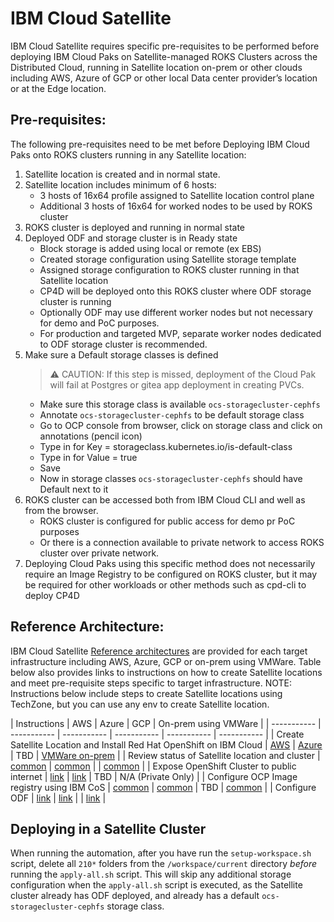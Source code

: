 # IBM Cloud Satellite

IBM Cloud Satellite requires specific pre-requisites to be performed before deploying IBM Cloud Paks on Satellite-managed ROKS Clusters across the Distributed Cloud, running in Satellite location on-prem or other clouds including AWS, Azure of GCP or other local Data center provider’s location or at the Edge location.

## Pre-requisites:

The following pre-requisites need to be met before Deploying IBM Cloud Paks onto ROKS clusters running in any Satellite location:

1. Satellite location is created and in normal state.
2. Satellite location includes minimum of 6 hosts:
    - 3 hosts of 16x64 profile assigned to Satellite location control plane
    - Additional 3 hosts of 16x64 for worked nodes to be used by ROKS cluster
3. ROKS cluster is deployed and running in normal state
4. Deployed ODF and storage cluster is in Ready state
    - Block storage is added using local or remote (ex EBS) 
    - Created storage configuration using Satellite storage template
    - Assigned storage configuration to ROKS cluster running in that Satellite location
    - CP4D will be deployed onto this ROKS cluster where ODF storage cluster is running
    - Optionally ODF may use different worker nodes but not necessary for demo and PoC purposes.
    - For production and targeted MVP, separate worker nodes dedicated to ODF storage cluster is recommended.
5. Make sure a Default storage classes is defined 
    > ⚠️ CAUTION: If this step is missed, deployment of the Cloud Pak will fail at Postgres or gitea app deployment in creating PVCs.
    - Make sure this storage class is available `ocs-storagecluster-cephfs` 
    - Annotate `ocs-storagecluster-cephfs` to be default storage class
    - Go to OCP console from browser, click on storage class and click on annotations (pencil icon)
    - Type in for Key = storageclass.kubernetes.io/is-default-class
    - Type in for Value = true
    - Save
    - Now in storage classes `ocs-storagecluster-cephfs` should have Default next to it
6. ROKS cluster can be accessed both from IBM Cloud CLI and well as from the browser.
    - ROKS cluster is configured for public access for demo pr PoC purposes
    - Or there is a connection available to private network to access ROKS cluster over private network.
7. Deploying Cloud Paks using this specific method does not necessarily require an Image Registry to be configured on ROKS cluster, but it may be required for other workloads or other methods such as cpd-cli to deploy CP4D

## Reference Architecture:

IBM Cloud Satellite [Reference architectures](https://ibm-satellite.github.io/academy-labs/#/handbook) are provided for each target infrastructure including AWS, Azure, GCP or on-prem using VMWare. Table below also provides links to instructions on how to create Satellite locations and meet pre-requisite steps specific to target infrastructure.
NOTE: Instructions below include steps to create Satellite locations using TechZone, but you can use any env to create Satellite location.


| Instructions      | AWS | Azure | GCP | On-prem using VMWare |
| ----------- | ----------- | ----------- | ----------- | ----------- | ----------- |
| Create Satellite Location and Install Red Hat OpenShift on IBM Cloud | [AWS](https://ibm-satellite.github.io/academy-labs/#/aws/aws-prework) | [Azure](https://ibm-satellite.github.io/academy-labs/#/azure/azure-prework) | TBD | [VMWare on-prem](https://ibm-satellite.github.io/academy-labs/#/vmware/vmware-prework) |
| Review status of Satellite location and cluster | [common](https://ibm-satellite.github.io/academy-labs/#/common/healthstatus/readme) | [common](https://ibm-satellite.github.io/academy-labs/#/common/healthstatus/readme) |  | [common](https://ibm-satellite.github.io/academy-labs/#/common/healthstatus/readme) |
| Expose OpenShift Cluster to public internet | [link](https://ibm-satellite.github.io/academy-labs/#/aws/aws-access-roks-inet) | [link](https://ibm-satellite.github.io/academy-labs/#/aws/aws-access-roks-inet) | TBD | N/A (Private Only) |
| Configure OCP Image registry using IBM CoS | [common](https://ibm-satellite.github.io/academy-labs/#/common/cos-image-registry/readme) | [common](https://ibm-satellite.github.io/academy-labs/#/common/cos-image-registry/readme) | TBD | [common](https://ibm-satellite.github.io/academy-labs/#/common/cos-image-registry/readme) |
| Configure ODF | [link](https://ibm-satellite.github.io/academy-labs/#/aws/aws-odf-ebs) | [link](https://ibm-satellite.github.io/academy-labs/#/azure/azure-odf) |  | [link](https://ibm-satellite.github.io/academy-labs/#/vmware/wmware-odf) | 



## Deploying in a Satellite Cluster

When running the automation, after you have run the `setup-workspace.sh` script, delete all `210*` folders from the `/workspace/current` directory *before* running the `apply-all.sh` script.   This will skip any additional storage configuration when the `apply-all.sh` script is executed, as the Satellite cluster already has ODF deployed, and already has a default `ocs-storagecluster-cephfs` storage class.